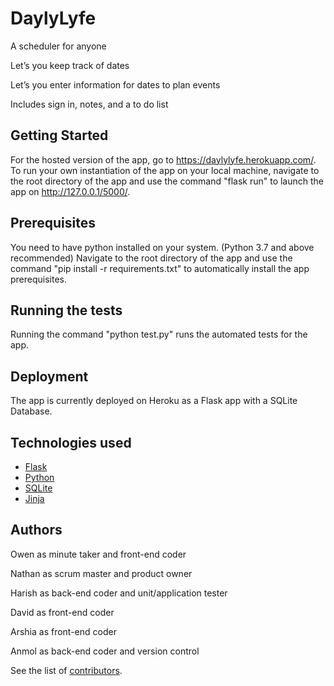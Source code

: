 # DaylyLyfe

A scheduler for anyone

Let’s you keep track of dates

Let’s you enter information for dates to
plan events

Includes sign in, notes, and a to do list

## Getting Started

For the hosted version of the app, go to https://daylylyfe.herokuapp.com/. To run your own instantiation of the app on your local machine, navigate to the root directory of the app and use the command "flask run" to launch the app on http://127.0.0.1/5000/.

## Prerequisites

You need to have python installed on your system. (Python 3.7 and above recommended)
Navigate to the root directory of the app and use the command "pip install -r requirements.txt" to automatically install the app prerequisites.

## Running the tests

Running the command "python test.py" runs the automated tests for the app.

## Deployment

The app is currently deployed on Heroku as a Flask app with a SQLite Database.

## Technologies used

* [Flask](https://flask.palletsprojects.com/en/1.1.x/)
* [Python](https://www.python.org/)
* [SQLite](https://www.sqlite.org/)
* [Jinja](https://jinja.palletsprojects.com/)

## Authors

Owen as minute taker and front-end coder

Nathan as scrum master and product owner

Harish as back-end coder and unit/application tester

David as front-end coder

Arshia as front-end coder

Anmol as back-end coder and version control

See the list of [contributors](https://github.com/anand-anmol/Dayly-Lyfe/contributors).
